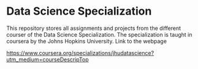 Data Science Specialization
======================

This repository stores all assignments and projects from the different courser of the Data Science Specialization.
The specialization is taught in coursera by the Johns Hopkins University. Link to the webpage

https://www.coursera.org/specializations/jhudatascience?utm_medium=courseDescripTop

